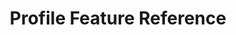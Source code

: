 ---
title: Profile Feature Reference
publish: false
layout: list-content.html
contentlist:
  - heading: Application Management
    description: Manage application white-listing and browser settings.
    visible: true
    items: 
      - title: App Manager
        url: app-management/appmgr
        icon: /mx/icons/app_manager.png
        description: The AppMgr allows you manage the set of user applications that are installed on the device.
      - title: Browser Manager
        url: app-management/browsermgr
        description: The Browser Manager allows you to configure browser settings like the default home page.
        icon: /mx/icons/browsermgr.png
  - heading: Data Capture
    description: Use profiles to obtain barcode and MSR data into your application.
    visible: true
    items:
      - title: Activity Selection
        description: Select the application's activity where data capture is active.
        url: data-capture/activity
        icon: /mx/icons/activity.png
        urls:
          - title: "4.2"
            url: data-capture/activity
          - title: "4.4"
            url: data-capture/activity
          - title: "5.0"
            url: data-capture/activity
      - title: Barcode
        description: Set and configure barcode as the input source.
        url: data-capture/barcode
        icon: /mx/icons/barcode.png
        urls:
          - title: "4.2"
            url: data-capture/barcode
          - title: "4.4"
            url: data-capture/barcode
          - title: "5.0"
            url: data-capture/barcode
      - title: Intent Output
        description: Output the data captured as an intent.
        icon: /mx/icons/intent.png
        url: data-capture/intent
        urls:
          - title: "4.2"
            url: data-capture/intent
          - title: "4.4"
            url: data-capture/intent
          - title: "5.0"
            url: data-capture/intent
      - title: IP Output
        description: Output the data captured over IP communications.
        icon: /mx/icons/ip.png
        url: data-capture/IP
        urls:
          - title: "4.2"
            url: data-capture/IP
          - title: "4.4"
            url: data-capture/IP
          - title: "5.0"
            url: data-capture/IP
      - title: Keystroke
        description: Output data captured as keystrokes.
        icon: /mx/icons/keystroke.png
        url: data-capture/keystroke
        urls:
          - title: "4.2"
            url: data-capture/keystroke
          - title: "4.4"
            url: data-capture/keystroke
          - title: "5.0"
            url: data-capture/keystroke
      - title: Magstripe
        description: Set and configure mag stripe as the input source
        icon: /mx/icons/msr.png
        url: data-capture/msr
        urls:
          - title: "4.2"
            url: data-capture/msr
          - title: "4.4"
            url: data-capture/msr
          - title: "5.0"
            url: data-capture/msr
  - heading: Device Configuration
    description: Lorem ipsum dolor sit amet, consectetur adipisicing elit, sed do eiusmod tempor incididunt ut labore et dolore magna aliqua. Ut enim ad minim veniam
    visible: true
    items: 
      - title: Analytics
        url: device-configuration/analytics
        description: The AnalyticsMgr allows you enable or disable collection of data, in the form of groups of metrics, by the Analytics Engine
        icon: /mx/icons/analyticsmgr.png
      - title: Audio Manager
        url: device-configuration/audiomgr
        description: The AudioVolUIMgr allows you to add, delete, and replace Audio Profiles and to select the current Audio Profile that will be in effect on the device.
        icon: /mx/icons/audio.png
      - title: Battery Manager
        url: device-configuration/batterymgr
        description: The BatteryMgr allows you to configure the thresholds that will be used to determine when a battery needs to be decommissioned.
        icon: /mx/icons/battery_threshold.png
      - title: Clock Manager
        url: device-configuration/clock
        description: The Clock Manager allows you to set the Date, Time, and Time Zone or to configure the device to automatically acquire it via NTP.
        icon: /mx/icons/clock.png
      - title: Component Manager
        url: device-configuration/componentmgr
        description: The ComponentMgr allows you to configure the state and usage of specific subsystems on the device, such as Ethernet.
        icon: /mx/icons/ethernet.png
      - title: Display Manager
        url: device-configuration/displaymgr
        description: The DisplayMgr allows you to control the display screen on the device.
        icon: /mx/icons/displaymgr.png
      - title: Power Manager
        url: device-configuration/powermgr
        description: The PowerMgr allows you to perform power-related actions on the device, such as putting it into Sleep mode.
        icon: /mx/icons/power_manager.png
      - title: Touch Manager
        url: device-configuration/touchmgr
        description: The TouchMgr allows you configure the Touch Mode on your device (ex. Finger or Stylus)
        icon: /mx/icons/touchmgr.png
  - heading: MX Core Framework
    description: Access core framework features and how XML settings are managed.
    visible: true
    items: 
      - title: Persistance Manager
        url: mx/persistance
        description: The PersistMgr allows you to manage the Request XML Documents that are persistent on a device.
        icon: /mx/icons/persistmgr.png
      - title: XML Manager
        url: mx/xml
        description: The XmlMgr allows you to specify the Error Handling Mode the MXMS should use when processing a Request XML document.
        icon: /mx/icons/xmlmgr.png
  - heading: Security Features
    visible: true
    description: Manage security settings for the device and access to applications.
    items: 
      - title: Access Manager
        url: security/accessmgr
        description: The AccessMgr enables the configuration of a device to control which user or applications can be used on a given device as well as what those applications can do.
        icon: /mx/icons/accessmgr.png
      - title: Camera Manager
        url: security/cameramgr
        description: The CameraMgr allows you to control what cameras, if any, will be allowed to be used.
        icon: /mx/icons/cameramgr.png
      - title: Certificate Manager
        url: security/certmgr
        description: The CertMgr allows you to manage certificates and the Android Keystore on a device.
        icon: /mx/icons/certificate.png
      - title: Dev Admin
        url: security/devadmin
        description: The DevAdmin allows you to perform certain device administration tasks directly like Screen-Lock timeout interval.
        icon: /mx/icons/devadmin.png
      - title: Encrypt Manager
        url: security/encryptmgr
        description: The EncryptMgr allows you to manage the Key Storage Database, activate or deactivate Full Storage Card Encryption, and create or delete EFSes.
        icon: /mx/icons/encryptmgr.png
      - title: SD Card Manager
        url: security/sdcardmgr
        description: The SdCardMgr allows you to control whether one specific External Storage on the device can be used.
        icon: /mx/icons/sdcardmgr.png
      - title: Threat Manager
        description: The Threat Manager feature allows your application to control what security threats a device actively monitors for and how to respond.
        url: security/threatmgr
        icon: /mx/icons/threatmgr.png
      - title: USB Manager
        url: security/usbmgr
        description: The UsbMgr allows you to control which USB functions can be used on the device.
        icon: /mx/icons/usbmgr.png
  - heading: UI Settings
    description: Control device settings behavior and remap keys.
    visible: true
    items: 
      - title: KeyMap Manager
        url: ui-settings/keymappingmgr
        description: The KeyMappingMgr allows you to modify what behavior a given key will exhibit when pressed.
        icon: /mx/icons/key_mapping.png
      - title: Power Key Manager
        url: ui-settings/powerkeymgr
        description: The PowerKeyMgrallows you to control whether the user will be allowed to use certain menu options that are supported on the Power Key Menu.
        icon: /mx/icons/powerkeymgr.png
      - title: Settings Manager
        url: ui-settings/settingsmgr
        description: The SettingsMgr allows you to control access to items on the System Settings Menu.
        icon: /mx/icons/settingsmgr.png
      - title: UI Manager
        url: ui-settings/uimgr
        description: The UiMgr Feature Type allows you to manage a miscellaneous set of UI configurations, like Clipboard behavior.
        icon: /mx/icons/uimgr.png
  - heading: Wireless
    description: Manage wireless settings like WiFi and GPRS for your device.
    visible: true
    items: 
      - title: Cellular Manager
        url: wireless/cellularmgr
        description: The CellularMgr allows you to control how a device's Cellular data connection is used.
        icon: /mx/icons/cellularmgr.png
      - title: DHCP Manager
        url: wireless/dhcp
        description: The DhcpOptionMgr allows you to configure DHCP Options.
        icon: /mx/icons/DHCP.png
      - title: GPRS Manager
        url: wireless/gprsmgr
        description: The GprsMgr allows you to manage APN settings for the devices GPRS network.
        icon: /mx/icons/gprsmgr.png
      - title: WiFi Manager
        url: wireless/wifi
        description: The Wi-Fi feature type allows you to manage a device's Wi-Fi settings as well as manage the network profiles to be used for connecting and remembering networks.
        icon: /mx/icons/wifi.png
      - title: Wireless Manager
        url: wireless/wirelessmgr
        description: The WirelessMgr allows you to turn various wireless radios On or Off, like Bluetooth, GPRS, NFC, etc.
        icon: /mx/icons/wirelessmgr.png
              
---